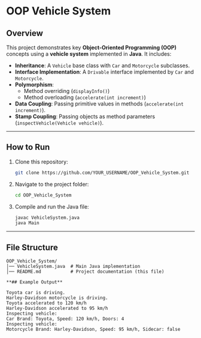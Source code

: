 # OOP Vehicle System

## Overview

This project demonstrates key **Object-Oriented Programming (OOP)** concepts using a **vehicle system** implemented in **Java**. It includes:

- **Inheritance**: A `Vehicle` base class with `Car` and `Motorcycle` subclasses.
- **Interface Implementation**: A `Drivable` interface implemented by `Car` and `Motorcycle`.
- **Polymorphism**: 
  - Method overriding (`displayInfo()`)
  - Method overloading (`accelerate(int increment)`)
- **Data Coupling**: Passing primitive values in methods (`accelerate(int increment)`).
- **Stamp Coupling**: Passing objects as method parameters (`inspectVehicle(Vehicle vehicle)`).

---

## How to Run

1. Clone this repository:

    ```sh
    git clone https://github.com/YOUR_USERNAME/OOP_Vehicle_System.git
    ```

2. Navigate to the project folder:

    ```sh
    cd OOP_Vehicle_System
    ```

3. Compile and run the Java file:

    ```sh
    javac VehicleSystem.java
    java Main
    ```

---

## File Structure

```plaintext
OOP_Vehicle_System/
│── VehicleSystem.java  # Main Java implementation
│── README.md           # Project documentation (this file)

**## Example Output**

Toyota car is driving.
Harley-Davidson motorcycle is driving.
Toyota accelerated to 120 km/h
Harley-Davidson accelerated to 95 km/h
Inspecting vehicle:
Car Brand: Toyota, Speed: 120 km/h, Doors: 4
Inspecting vehicle:
Motorcycle Brand: Harley-Davidson, Speed: 95 km/h, Sidecar: false
